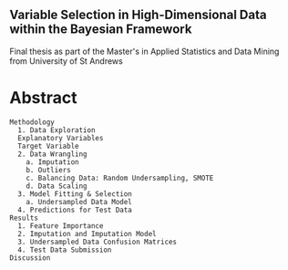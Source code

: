 ##   Variable Selection in High-Dimensional Data within the Bayesian Framework 

Final thesis as part of the Master's in Applied Statistics and Data Mining from University of St Andrews 

#    Abstract
    Methodology
      1. Data Exploration
      Explanatory Variables
      Target Variable
      2. Data Wrangling
        a. Imputation
        b. Outliers
        c. Balancing Data: Random Undersampling, SMOTE
        d. Data Scaling
      3. Model Fitting & Selection
        a. Undersampled Data Model 
      4. Predictions for Test Data 
    Results
      1. Feature Importance
      2. Imputation and Imputation Model
      3. Undersampled Data Confusion Matrices
      4. Test Data Submission
    Discussion
